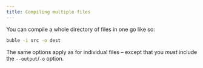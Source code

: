 ```yaml
---
title: Compiling multiple files
---
```


You can compile a whole directory of files in one go like so:

```bash
buble -i src -o dest
```

The same options apply as for individual files – except that you *must* include the `--output`/`-o` option.
